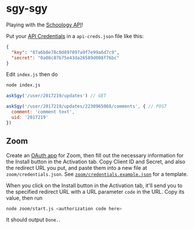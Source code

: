 # sgy-sgy

Playing with the [Schoology API](https://developers.schoology.com/api-documentation/rest-api-v1)!

Put your [API Credentials](https://pausd.schoology.com/api) in a `api-creds.json` file like this:

```json
{
  "key": "87a6b8e78c0d897897a9f7e99a6d7c9",
  "secret": "0a08c87b75e43da26589d008f76bc"
}
```

Edit `index.js` then do

```bash
node index.js
```

```js
askSgy('/user/2017219/updates') // GET

askSgy('/user/2017219/updates/2230965068/comments', { // POST
  comment: 'comment text',
  uid: '2017219'
})
```

## Zoom

Create an [OAuth app](https://marketplace.zoom.us/develop/create) for Zoom, then
fill out the necessary information for the Install button in the Activation tab.
Copy Client ID and Secret, and also the redirect URL you put, and paste them
into a new file at `zoom/credentials.json`. See
[`zoom/credentials.example.json`](./zoom/credentials.example.json) for a
template.

When you click on the Install button in the Activation tab, it'll send you to the specified redirect URL with a URL parameter `code` in the URL. Copy its value, then run

```sh
node zoom/start.js <authorization code here>
```

It should output `Done.`.

